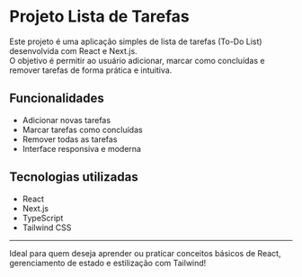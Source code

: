 # Projeto Lista de Tarefas

Este projeto é uma aplicação simples de lista de tarefas (To-Do List) desenvolvida com React e Next.js.  
O objetivo é permitir ao usuário adicionar, marcar como concluídas e remover tarefas de forma prática e intuitiva.

## Funcionalidades

- Adicionar novas tarefas
- Marcar tarefas como concluídas
- Remover todas as tarefas
- Interface responsiva e moderna

## Tecnologias utilizadas

- React
- Next.js
- TypeScript
- Tailwind CSS

---

Ideal para quem deseja aprender ou praticar conceitos básicos de React, gerenciamento de estado e estilização com Tailwind!
